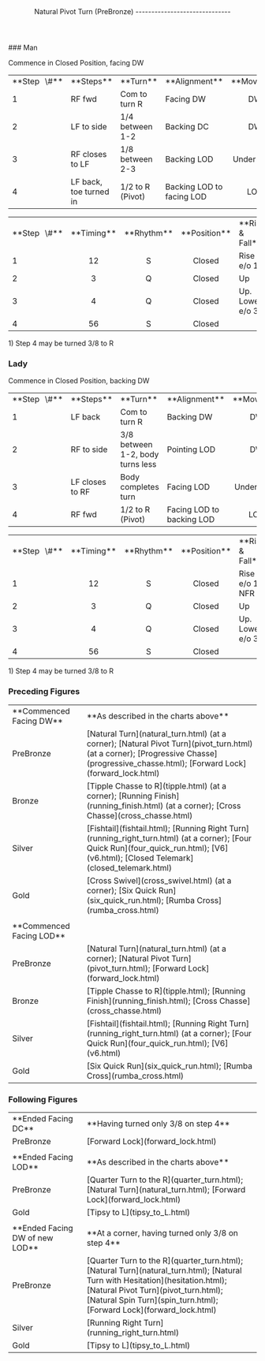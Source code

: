 <header>Natural Pivot Turn (PreBronze)
------------------------------

 </header>### Man

Commence in Closed Position, facing DW

 <table class="style1"> <tbody><tr> <td style="width:10%">**Step<span style="color:white">\_</span>\#**</td> <td style="width:38%">**Steps**</td> <td style="width:20%">**Turn**</td> <td style="width:16%">**Alignment**</td> <td style="width:16%;text-align:center">**Moving**</td> </tr> <tr> <td>1</td> <td>RF fwd</td> <td>Com to turn R</td> <td>Facing DW</td> <td style="text-align:center">DW</td> </tr> <tr> <td>2</td> <td>LF to side</td> <td>1/4 between 1-2</td> <td>Backing DC</td> <td style="text-align:center">DW</td> </tr> <tr> <td>3</td> <td>RF closes to LF</td> <td>1/8 between 2-3</td> <td>Backing LOD</td> <td style="text-align:center">Under Body</td> </tr> <tr> <td>4</td> <td>LF back, toe turned in</td> <td>1/2 to R (Pivot)</td> <td>Backing LOD to facing LOD</td> <td style="text-align:center">LOD</td> </tr> </tbody></table>

 <table class="style1"> <tbody><tr> <td style="width:10%">**Step<span style="color:white">\_</span>\#**</td> <td style="width:10%;text-align:center">**Timing**</td> <td style="width:10%;text-align:center">**Rhythm**</td> <td style="width:20%;text-align:center">**Position**</td> <td style="width:30%">**Rise &amp; Fall**</td> <td style="width:10%;text-align:center">**Sway**</td> <td style="width:10%;text-align:right">**Footwork**</td> </tr> <tr> <td>1</td> <td style="text-align:center">12</td> <td style="text-align:center">S</td> <td style="text-align:center">Closed</td> <td>Rise e/o 1</td> <td style="text-align:center"> </td> <td style="text-align:right">HT</td> </tr> <tr> <td>2 </td> <td style="text-align:center">3</td> <td style="text-align:center">Q</td> <td style="text-align:center">Closed</td> <td>Up</td> <td style="text-align:center">R</td> <td style="text-align:right">T</td> </tr> <tr> <td>3</td> <td style="text-align:center">4</td> <td style="text-align:center">Q</td> <td style="text-align:center">Closed</td> <td>Up. Lower e/o 3</td> <td style="text-align:center">R</td> <td style="text-align:right">TH</td> </tr> <tr> <td>4</td> <td style="text-align:center">56</td> <td style="text-align:center">S</td> <td style="text-align:center">Closed</td> <td> </td> <td style="text-align:center"> </td> <td style="text-align:right">THT</td> </tr> </tbody></table>

1\) Step 4 may be turned 3/8 to R

### Lady

Commence in Closed Position, backing DW

 <table class="style1"> <tbody><tr> <td style="width:10%">**Step<span style="color:white">\_</span>\#**</td> <td style="width:38%">**Steps**</td> <td style="width:20%">**Turn**</td> <td style="width:16%">**Alignment**</td> <td style="width:16%;text-align:center">**Moving**</td> </tr> <tr> <td>1</td> <td>LF back</td> <td>Com to turn R</td> <td>Backing DW</td> <td style="text-align:center">DW</td> </tr> <tr> <td>2</td> <td>RF to side</td> <td>3/8 between 1-2, body turns less</td> <td>Pointing LOD</td> <td style="text-align:center">DW</td> </tr> <tr> <td>3</td> <td>LF closes to RF</td> <td>Body completes turn</td> <td>Facing LOD</td> <td style="text-align:center">Under Body</td> </tr> <tr> <td>4</td> <td>RF fwd</td> <td>1/2 to R (Pivot)</td> <td>Facing LOD to backing LOD</td> <td style="text-align:center">LOD</td> </tr> </tbody></table>

 <table class="style1"> <tbody><tr> <td style="width:10%">**Step<span style="color:white">\_</span>\#**</td> <td style="width:10%;text-align:center">**Timing**</td> <td style="width:10%;text-align:center">**Rhythm**</td> <td style="width:20%;text-align:center">**Position**</td> <td style="width:30%">**Rise &amp; Fall**</td> <td style="width:10%;text-align:center">**Sway**</td> <td style="width:10%;text-align:right">**Footwork**</td> </tr> <tr> <td>1</td> <td style="text-align:center">12</td> <td style="text-align:center">S</td> <td style="text-align:center">Closed</td> <td>Rise e/o 1, NFR</td> <td style="text-align:center"> </td> <td style="text-align:right">TH</td> </tr> <tr> <td>2 </td> <td style="text-align:center">3</td> <td style="text-align:center">Q</td> <td style="text-align:center">Closed</td> <td>Up</td> <td style="text-align:center">L</td> <td style="text-align:right">T</td> </tr> <tr> <td>3</td> <td style="text-align:center">4</td> <td style="text-align:center">Q</td> <td style="text-align:center">Closed</td> <td>Up. Lower e/o 3</td> <td style="text-align:center">L</td> <td style="text-align:right">TH</td> </tr> <tr> <td>4</td> <td style="text-align:center">56</td> <td style="text-align:center">S</td> <td style="text-align:center">Closed</td> <td> </td> <td style="text-align:center"> </td> <td style="text-align:right">HTH</td> </tr> </tbody></table>

1\) Step 4 may be turned 3/8 to R

### Preceding Figures

 <table> <tbody><tr> <td style="width:30%">**Commenced Facing DW**</td> <td>**As described in the charts above**</td> </tr> <tr> <td style="width:30%">PreBronze</td> <td> [Natural Turn](natural_turn.html) (at a corner); [Natural Pivot Turn](pivot_turn.html) (at a corner); [Progressive Chasse](progressive_chasse.html); [Forward Lock](forward_lock.html) </td> </tr> <tr> <td style="width:30%">Bronze</td> <td> [Tipple Chasse to R](tipple.html) (at a corner); [Running Finish](running_finish.html) (at a corner); [Cross Chasse](cross_chasse.html) </td> </tr> <tr> <td style="width:30%">Silver</td> <td> [Fishtail](fishtail.html); [Running Right Turn](running_right_turn.html) (at a corner); [Four Quick Run](four_quick_run.html); [V6](v6.html); [Closed Telemark](closed_telemark.html) </td> </tr> <tr> <td style="width:30%">Gold</td> <td> [Cross Swivel](cross_swivel.html) (at a corner); [Six Quick Run](six_quick_run.html); [Rumba Cross](rumba_cross.html) </td> </tr> <tr> <td style="width:30%"> </td> <td> </td> </tr> <tr> <td style="width:30%">**Commenced Facing LOD**</td> <td> </td> </tr> <tr> <td style="width:30%">PreBronze</td> <td> [Natural Turn](natural_turn.html) (at a corner); [Natural Pivot Turn](pivot_turn.html); [Forward Lock](forward_lock.html) </td> </tr> <tr> <td style="width:30%">Bronze</td> <td> [Tipple Chasse to R](tipple.html); [Running Finish](running_finish.html); [Cross Chasse](cross_chasse.html) </td> </tr> <tr> <td style="width:30%">Silver</td> <td> [Fishtail](fishtail.html); [Running Right Turn](running_right_turn.html) (at a corner); [Four Quick Run](four_quick_run.html); [V6](v6.html) </td> </tr> <tr> <td style="width:30%">Gold</td> <td> [Six Quick Run](six_quick_run.html); [Rumba Cross](rumba_cross.html) </td> </tr> </tbody></table>

### Following Figures

 <table> <tbody><tr> <td>**Ended Facing DC**</td> <td>**Having turned only 3/8 on step 4**</td> </tr> <tr> <td>PreBronze</td> <td> [Forward Lock](forward_lock.html) </td> </tr> <tr> <td> </td> <td> </td> </tr> <tr> <td>**Ended Facing LOD**</td> <td>**As described in the charts above**</td> </tr> <tr> <td>PreBronze</td> <td> [Quarter Turn to the R](quarter_turn.html); [Natural Turn](natural_turn.html); [Forward Lock](forward_lock.html) </td> </tr> <tr> <td style="width:30%">Gold</td> <td> [Tipsy to L](tipsy_to_L.html) </td> </tr> <tr> <td> </td> <td> </td> </tr> <tr> <td>**Ended Facing DW of new LOD**</td> <td>**At a corner, having turned only 3/8 on step 4**</td> </tr> <tr> <td>PreBronze</td> <td> [Quarter Turn to the R](quarter_turn.html); [Natural Turn](natural_turn.html); [Natural Turn with Hesitation](hesitation.html); [Natural Pivot Turn](pivot_turn.html); [Natural Spin Turn](spin_turn.html); [Forward Lock](forward_lock.html) </td> </tr> <tr> <td>Silver</td> <td> [Running Right Turn](running_right_turn.html) </td> </tr> <tr> <td style="width:30%">Gold</td> <td> [Tipsy to L](tipsy_to_L.html) </td> </tr> </tbody></table>